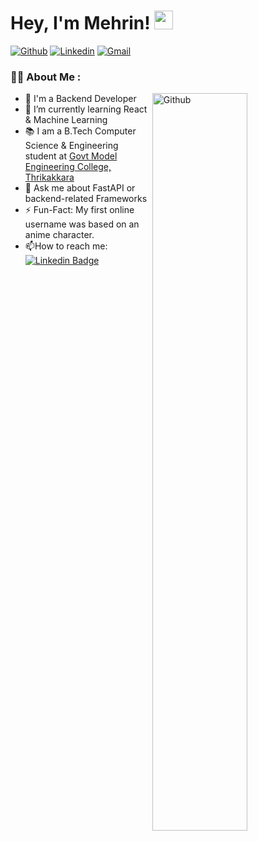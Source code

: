 <h1>
  Hey, I'm Mehrin!
  <img src="https://media.giphy.com/media/hvRJCLFzcasrR4ia7z/giphy.gif" width="30px"/>
</h1>
<!-- Your badges
You can use the website to generate badges: https://shields.io/
-->

[![Github](https://img.shields.io/badge/-Github-000?style=flat&logo=Github&logoColor=white)](https://github.com/mehrinshamim)
[![Linkedin](https://img.shields.io/badge/-LinkedIn-blue?style=flat&logo=Linkedin&logoColor=white)](https://www.linkedin.com/in/mehrinfathimashamim/)
[![Gmail](https://img.shields.io/badge/-Gmail-c14438?style=flat&logo=Gmail&logoColor=white)](mailto:mehrinshamim4869@gmail.com)

### :woman_technologist: About Me :

<!-- Any image aligned to the right. Beware the width -->
<img width="55%" align="right" alt="Github" src="https://raw.githubusercontent.com/onimur/.github/master/.resources/git-header.svg" />

- 🔭 I'm a Backend Developer
- 🌱 I’m currently learning React & Machine Learning
- 📚 I am a B.Tech Computer Science & Engineering student at [Govt Model Engineering College, Thrikakkara](https://www.mec.ac.in/)
- 💬 Ask me about FastAPI or backend-related Frameworks
- ⚡️ Fun-Fact: My first online username was based on an anime character.
- :mailbox:How to reach me: [![Linkedin Badge](https://img.shields.io/badge/-LinkedIn-blue?style=flat&logo=Linkedin&logoColor=white)]([your-linkedin-url](https://www.linkedin.com/in/mehrinfathimashamim/))


<!--
- <div id="badges">
  <a href="https://www.linkedin.com/in/mehrinfathimashamim/">
    <img src="https://img.shields.io/badge/LinkedIn-blue?style=for-the-badge&logo=linkedin&logoColor=white" alt="LinkedIn Badge"/>
  </a>
</div>
-->



